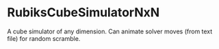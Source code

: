 # RubiksCubeSimulatorNxN
A cube simulator of any dimension. Can animate solver moves (from text file) for random scramble.
